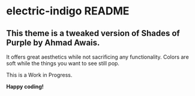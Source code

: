 # electric-indigo README

## This theme is a tweaked version of Shades of Purple by Ahmad Awais.
It offers great aesthetics while not sacrificing any functionality.
Colors are soft while the things you want to see still pop.

This is a Work in Progress.

**Happy coding!**
